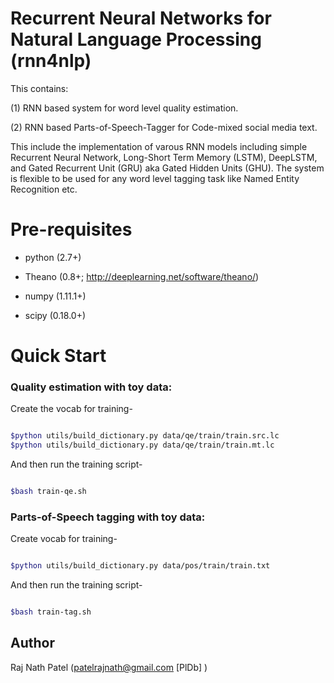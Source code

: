 # Recurrent Neural Networks for Natural Language Processing (rnn4nlp)
This contains:

(1) RNN based system for word level quality estimation. 

(2) RNN based Parts-of-Speech-Tagger for Code-mixed social media text. 

This include the implementation of varous RNN models including simple Recurrent Neural Network, Long-Short Term Memory (LSTM), DeepLSTM, and Gated Recurrent Unit (GRU) aka Gated Hidden Units (GHU). The system is flexible to be used for any word level tagging task like Named Entity Recognition etc.

# Pre-requisites

- python (2.7+)

- Theano (0.8+; http://deeplearning.net/software/theano/)

- numpy (1.11.1+)

- scipy (0.18.0+)

# Quick Start

### Quality estimation with toy data:

Create the vocab for training-

```sh

$python utils/build_dictionary.py data/qe/train/train.src.lc
$python utils/build_dictionary.py data/qe/train/train.mt.lc

```

And then run the training script-

```sh

$bash train-qe.sh

```

### Parts-of-Speech tagging with toy data:

Create vocab for training-

```sh

$python utils/build_dictionary.py data/pos/train/train.txt

```

And then run the training script-

```sh 

$bash train-tag.sh

```

## Author 

Raj Nath Patel (patelrajnath@gmail.com [PlDb] )

